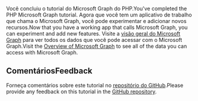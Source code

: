<!-- markdownlint-disable MD002 MD041 -->

<span data-ttu-id="e065d-101">Você concluiu o tutorial do Microsoft Graph do PHP.</span><span class="sxs-lookup"><span data-stu-id="e065d-101">You've completed the PHP Microsoft Graph tutorial.</span></span> <span data-ttu-id="e065d-102">Agora que você tem um aplicativo de trabalho que chama o Microsoft Graph, você pode experimentar e adicionar novos recursos.</span><span class="sxs-lookup"><span data-stu-id="e065d-102">Now that you have a working app that calls Microsoft Graph, you can experiment and add new features.</span></span> <span data-ttu-id="e065d-103">Visite a [visão geral do Microsoft Graph](/graph/overview) para ver todos os dados que você pode acessar com o Microsoft Graph.</span><span class="sxs-lookup"><span data-stu-id="e065d-103">Visit the [Overview of Microsoft Graph](/graph/overview) to see all of the data you can access with Microsoft Graph.</span></span>

## <a name="feedback"></a><span data-ttu-id="e065d-104">Comentários</span><span class="sxs-lookup"><span data-stu-id="e065d-104">Feedback</span></span>

<span data-ttu-id="e065d-105">Forneça comentários sobre este tutorial no [repositório do GitHub](https://github.com/microsoftgraph/msgraph-training-phpapp).</span><span class="sxs-lookup"><span data-stu-id="e065d-105">Please provide any feedback on this tutorial in the [GitHub repository](https://github.com/microsoftgraph/msgraph-training-phpapp).</span></span>